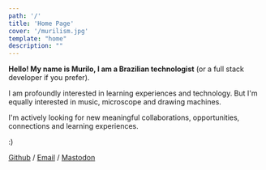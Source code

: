 ```yaml
---
path: '/'
title: 'Home Page'
cover: '/murilism.jpg'
template: "home"
description: ""
---
```


**Hello! My name is Murilo, I am a Brazilian technologist** (or a full stack developer if you prefer).

I am profoundly interested in learning experiences and technology. But I'm equally interested in music, microscope and drawing machines.

I'm actively looking for new meaningful collaborations, opportunities, connections and learning experiences.

:)

[Github](https://github.com/murilopolese) / [Email](mailto:murilopolese+dotcom@gmail.com) / [Mastodon](https://sunbeam.city/@murilove)

